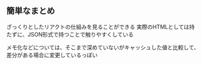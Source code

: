 ## 簡単なまとめ
ざっくりとしたリアクトの仕組みを見ることができる
実際のHTMLとしては持たずに、JSON形式で持つことで触りやすくしている

メモ化などについては、そこまで深めていないがキャッシュした値と比較して、差分がある場合に変更しているっぽい
